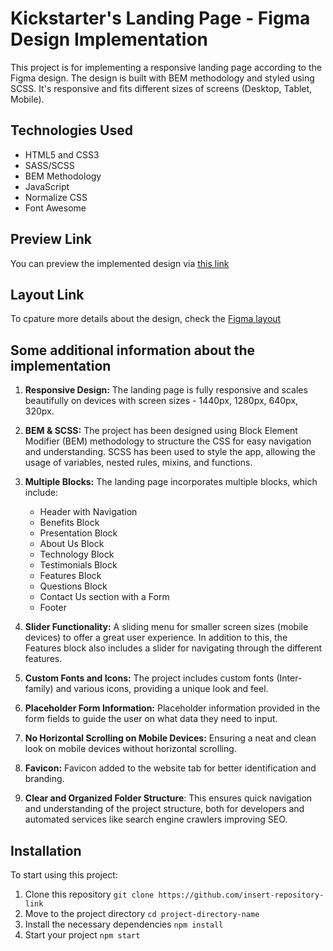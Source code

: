 # Kickstarter's Landing Page - Figma Design Implementation 

This project is for implementing a responsive landing page according to the Figma design. The design is built with BEM methodology and styled using SCSS. It's responsive and fits different sizes of screens (Desktop, Tablet, Mobile). 

## Technologies Used

- HTML5 and CSS3
- SASS/SCSS
- BEM Methodology
- JavaScript
- Normalize CSS
- Font Awesome

## Preview Link

You can preview the implemented design via [this link](https://zynk.tech/landing/crazybaby/)

## Layout Link

To cpature more details about the design, check the [Figma layout](https://www.figma.com/file/Ujp7bCFuvuJlkn8TSbQPSZ/Kickstarter_FE-students?type=design&node-id=19655-32&mode=design)

## Some additional information about the implementation

1. **Responsive Design:** The landing page is fully responsive and scales beautifully on devices with screen sizes - 1440px, 1280px, 640px, 320px.

2. **BEM & SCSS:** The project has been designed using Block Element Modifier (BEM) methodology to structure the CSS for easy navigation and understanding. SCSS has been used to style the app, allowing the usage of variables, nested rules, mixins, and functions.

3. **Multiple Blocks:** The landing page incorporates multiple blocks, which include:
    - Header with Navigation
    - Benefits Block
    - Presentation Block
    - About Us Block
    - Technology Block
    - Testimonials Block
    - Features Block
    - Questions Block
    - Contact Us section with a Form
    - Footer

4. **Slider Functionality:** A sliding menu for smaller screen sizes (mobile devices) to offer a great user experience. In addition to this, the Features block also includes a slider for navigating through the different features.

5. **Custom Fonts and Icons:** The project includes custom fonts (Inter-family) and various icons, providing a unique look and feel.

6. **Placeholder Form Information:** Placeholder information provided in the form fields to guide the user on what data they need to input.

7. **No Horizontal Scrolling on Mobile Devices:** Ensuring a neat and clean look on mobile devices without horizontal scrolling.
   
8. **Favicon:** Favicon added to the website tab for better identification and branding.

9. **Clear and Organized Folder Structure**: This ensures quick navigation and understanding of the project structure, both for developers and automated services like search engine crawlers improving SEO.


## Installation

To start using this project:

1. Clone this repository `git clone https://github.com/insert-repository-link`
2. Move to the project directory `cd project-directory-name`
3. Install the necessary dependencies `npm install`
4. Start your project `npm start`
